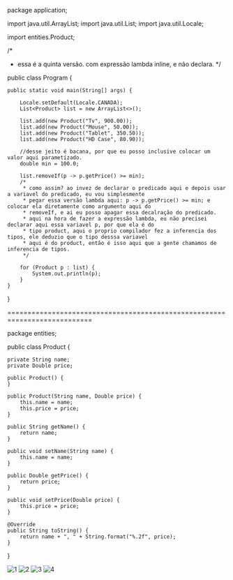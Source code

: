 package application;

import java.util.ArrayList;
import java.util.List;
import java.util.Locale;

import entities.Product;

/*
 * essa é a quinta versão. com expressão lambda inline, e não declara.
 */

public class Program {

	public static void main(String[] args) {

		Locale.setDefault(Locale.CANADA);
		List<Product> list = new ArrayList<>();
		
		list.add(new Product("Tv", 900.00));
		list.add(new Product("Mouse", 50.00));
		list.add(new Product("Tablet", 350.50));
		list.add(new Product("HD Case", 80.90));
		
		//desse jeito é bacana, por que eu posso inclusive colocar um valor aqui parametizado.
		double min = 100.0;
		
		list.removeIf(p -> p.getPrice() >= min);
		/*
		 * como assim? ao invez de declarar o predicado aqui e depois usar a variavel do predicado, eu vou simplesmente
		 * pegar essa versão lambda aqui: p -> p.getPrice() >= min; e colocar ela diretamente como argumento aqui do
		 * removeIf, e ai eu posso apagar essa decalração do predicado.
		 * aqui na hora de fazer a expressão lambda, eu não precisei declarar aqui essa variavel p, por que ela é do 
		 * tipo product, aqui o proprio compilador fez a inferencia dos tipos, ele deduzio que o tipo desssa variavel 
		 * aqui é do product, então é isso aqui que a gente chamamos de inferencia de tipos.
		 */
		
		for (Product p : list) {
			System.out.println(p);
		}
	}

}

===========================================================================

package entities;

public class Product {

	private String name;
	private Double price;
	
	public Product() {
	}

	public Product(String name, Double price) {
		this.name = name;
		this.price = price;
	}

	public String getName() {
		return name;
	}

	public void setName(String name) {
		this.name = name;
	}

	public Double getPrice() {
		return price;
	}

	public void setPrice(Double price) {
		this.price = price;
	}

	@Override
	public String toString() {
		return name + ", " + String.format("%.2f", price);
	}
}

![1](https://user-images.githubusercontent.com/61166475/155023179-0b655598-f435-4e52-b5c7-a64325c1f7db.png)
![2](https://user-images.githubusercontent.com/61166475/155023184-61402c1e-99e3-4af9-baf9-131283679f51.png)
![3](https://user-images.githubusercontent.com/61166475/155023185-d5df809d-b8c5-40eb-944b-ea1f9fe702ab.png)
![4](https://user-images.githubusercontent.com/61166475/155023188-8e31051e-25ca-4ce8-94d5-80a9429263ae.png)
